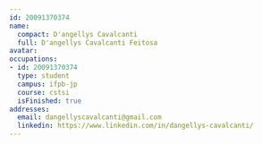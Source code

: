```yaml
---
id: 20091370374
name:
  compact: D'angellys Cavalcanti
  full: D'angellys Cavalcanti Feitosa
avatar:
occupations:
- id: 20091370374
  type: student
  campus: ifpb-jp
  course: cstsi
  isFinished: true
addresses:
  email: dangellyscavalcanti@gmail.com
  linkedin: https://www.linkedin.com/in/dangellys-cavalcanti/
---
```

